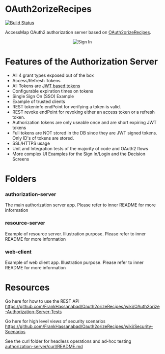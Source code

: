 OAuth2orizeRecipes
==================

[![Build Status](https://api.travis-ci.org/Andrew-Tan/AccessMap-Oauth2orize.svg?branch=master)](https://travis-ci.org/Andrew-Tan/AccessMap-Oauth2orize)

AccessMap OAuth2 authorization server based on [OAuth2orizeRecipes](https://github.com/FrankHassanabad/Oauth2orizeRecipes).

<p align="center">
  <img src="readme-media/images/login-in-screen.png?raw=true" alt="Sign In"/>
</p>

# Features of the Authorization Server
* All 4 grant types exposed out of the box
* Access/Refresh Tokens
* All Tokens are [JWT based tokens](https://jwt.io/)
* Configurable expiration times on tokens
* Single Sign On (SSO) Example
* Example of trusted clients
* REST tokeninfo endPoint for verifying a token is valid.
* REST revoke endPoint for revoking either an access token or a refresh token.
* Authorization tokens are only useable once and are short expiring JWT tokens
* Full tokens are NOT stored in the DB since they are JWT signed tokens.  Only ID's of tokens are stored.
* SSL/HTTPS usage
* Unit and Integration tests of the majority of code and OAuth2 flows
* More complex UI Examples for the Sign In/Login and the Decision Screens

# Folders

### authorization-server
The main authorization server app. Please refer to inner README for more information

### resource-server
Example of resource server. Illustration purpose. Please refer to inner README for more information

### web-client
Example of web client app. Illustration purpose. Please refer to inner README for more information

# Resources
Go here for how to use the REST API  
https://github.com/FrankHassanabad/Oauth2orizeRecipes/wiki/OAuth2orize-Authorization-Server-Tests

Go here for high level views of security scenarios  
https://github.com/FrankHassanabad/Oauth2orizeRecipes/wiki/Security-Scenarios

See the curl folder for headless operations and ad-hoc testing  
[authorization-server/curl/README.md](authorization-server/curl/README.md)
